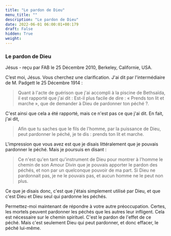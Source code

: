 ```yaml
---
title: "Le pardon de Dieu"
menu_title: ""
description: "Le pardon de Dieu"
date: 2022-06-01 06:00:01+00:179
draft: False
hidden: True
weight:
---
```

### Le pardon de Dieu

Jésus - reçu par FAB le 25 Décembre 2010, Berkeley, Californie, USA.

C’est moi, Jésus.
Vous cherchez une clarification. J'ai dit par l'intermédiaire de M. Padgett le 25 Décembre 1914 :

> Quant à l'acte de guérison que j'ai accompli à la piscine de Bethsaïda, il est rapporté que j'ai dit : Est-il plus facile de dire : « Prends ton lit et marche », que de demander à Dieu de pardonner ton péché ?.

C'est ainsi que cela a été rapporté, mais ce n'est pas ce que j'ai dit. En fait, j'ai dit,

> Afin que tu saches que le fils de l'homme, par la puissance de Dieu, peut pardonner le péché, je te dis : prends ton lit et marche.

L'impression que vous avez est que je disais littéralement que je pouvais pardonner le péché. Mais je poursuis en disant :

> Ce n'est qu'en tant qu'instrument de Dieu pour montrer à l'homme le chemin de son Amour Divin que je pouvais apporter le pardon des péchés, et non par un quelconque pouvoir de ma part. Si Dieu ne pardonnait pas, je ne le pouvais pas, et aucun homme ne le peut non plus.

Ce que je disais donc, c'est que j'étais simplement utilisé par Dieu, et que c'est Dieu et Dieu seul qui pardonne les péchés.

Permettez-moi maintenant de répondre à votre autre préoccupation. Certes, les mortels peuvent pardonner les péchés que les autres leur infligent. Cela est nécessaire sur le chemin spirituel. C'est le pardon de l'effet de ce péché. Mais c'est seulement Dieu qui peut pardonner, et donc effacer, le péché lui-même.
